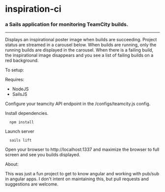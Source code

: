 # inspiration-ci
### a Sails application for monitoring TeamCity builds.

----

Displays an inspirational poster image when builds are succeeding.  Project status are streamed in a carousel below.  When builds are running, only the running builds are displayed in the carousel.  When there is a failing build, the inspirational image disappears and you see a list of failing builds on a red background.


To setup:

Requires:
* NodeJS
* SailsJS

Configure your teamcity API endpoint in the /configs/teamcity.js config.

Install dependencies.

      npm install


Launch server

      sails lift


Open your browser to http://localhost:1337 and maximize the browser to full screen and see you builds displayed.


About:

This was just a fun project to get to know angular and working with pub/sub in angular apps.  I don't intent on maintaining this, but pull requests and suggestions are welcome.
